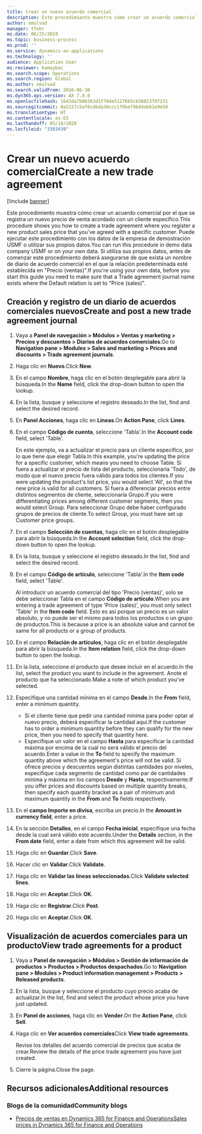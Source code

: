 ```yaml
---
title: Crear un nuevo acuerdo comercial
description: Este procedimiento muestra cómo crear un acuerdo comercial por el que se registra un nuevo precio de venta acordado con un cliente específico.
author: omulvad
manager: tfehr
ms.date: 06/25/2019
ms.topic: business-process
ms.prod: ''
ms.service: dynamics-ax-applications
ms.technology: ''
audience: Application User
ms.reviewer: kamaybac
ms.search.scope: Operations
ms.search.region: Global
ms.author: omulvad
ms.search.validFrom: 2016-06-30
ms.dyn365.ops.version: AX 7.0.0
ms.openlocfilehash: 1642da7b06363d1f704e51276b5cb36823707231
ms.sourcegitcommit: 8a2127c5af6cdbda30ccc1f9bef9bd4ab61e9e50
ms.translationtype: HT
ms.contentlocale: es-ES
ms.lasthandoff: 05/18/2020
ms.locfileid: "3383439"
---
```

# <a name="create-a-new-trade-agreement"></a><span data-ttu-id="5382e-103">Crear un nuevo acuerdo comercial</span><span class="sxs-lookup"><span data-stu-id="5382e-103">Create a new trade agreement</span></span>

[!include [banner](../../includes/banner.md)]

<span data-ttu-id="5382e-104">Este procedimiento muestra cómo crear un acuerdo comercial por el que se registra un nuevo precio de venta acordado con un cliente específico.</span><span class="sxs-lookup"><span data-stu-id="5382e-104">This procedure shows you how to create a trade agreement where you register a new product sales price that you've agreed with a specific customer.</span></span> <span data-ttu-id="5382e-105">Puede ejecutar este procedimiento con los datos de la empresa de demostración USMF o utilizar sus propios datos.</span><span class="sxs-lookup"><span data-stu-id="5382e-105">You can run this procedure in demo data company USMF or on your own data.</span></span> <span data-ttu-id="5382e-106">Si utiliza sus propios datos, antes de comenzar este procedimiento deberá asegurarse de que exista un nombre de diario de acuerdo comercial en el que la relación predeterminada esté establecida en "Precio (ventas)".</span><span class="sxs-lookup"><span data-stu-id="5382e-106">If you're using your own data, before you start this guide you need to make sure that a Trade agreement journal name exists where the Default relation is set to "Price (sales)".</span></span>


## <a name="create-and-post-a-new-trade-agreement-journal"></a><span data-ttu-id="5382e-107">Creación y registro de un diario de acuerdos comerciales nuevos</span><span class="sxs-lookup"><span data-stu-id="5382e-107">Create and post a new trade agreement journal</span></span>
1. <span data-ttu-id="5382e-108">Vaya a **Panel de navegación > Módulos > Ventas y marketing > Precios y descuentos > Diarios de acuerdos comerciales**.</span><span class="sxs-lookup"><span data-stu-id="5382e-108">Go to **Navigation pane > Modules > Sales and marketing > Prices and discounts > Trade agreement journals**.</span></span>
2. <span data-ttu-id="5382e-109">Haga clic en **Nuevo**.</span><span class="sxs-lookup"><span data-stu-id="5382e-109">Click **New**.</span></span>
3. <span data-ttu-id="5382e-110">En el campo **Nombre**, haga clic en el botón desplegable para abrir la búsqueda.</span><span class="sxs-lookup"><span data-stu-id="5382e-110">In the **Name** field, click the drop-down button to open the lookup.</span></span>
4. <span data-ttu-id="5382e-111">En la lista, busque y seleccione el registro deseado.</span><span class="sxs-lookup"><span data-stu-id="5382e-111">In the list, find and select the desired record.</span></span>
5. <span data-ttu-id="5382e-112">En **Panel Acciones**, haga clic en **Líneas**.</span><span class="sxs-lookup"><span data-stu-id="5382e-112">On **Action Pane**, click **Lines**.</span></span>
6. <span data-ttu-id="5382e-113">En el campo **Código de cuenta**, seleccione 'Tabla'.</span><span class="sxs-lookup"><span data-stu-id="5382e-113">In the **Account code** field, select 'Table'.</span></span>
    
    <span data-ttu-id="5382e-114">En este ejemplo, va a actualizar el precio para un cliente específico, por lo que tiene que elegir Tabla.</span><span class="sxs-lookup"><span data-stu-id="5382e-114">In this example, you're updating the price for a specific customer, which means you need to choose Table.</span></span> <span data-ttu-id="5382e-115">Si fuera a actualizar el precio de lista del producto, seleccionaría 'Todo', de modo que el nuevo precio fuera válido para todos los clientes.</span><span class="sxs-lookup"><span data-stu-id="5382e-115">If you were updating the product's list price, you would select 'All', so that the new price is valid for all customers.</span></span> <span data-ttu-id="5382e-116">Si fuera a diferenciar precios entre distintos segmentos de cliente, seleccionaría Grupo.</span><span class="sxs-lookup"><span data-stu-id="5382e-116">If you were differentiating prices among different customer segments, then you would select Group.</span></span> <span data-ttu-id="5382e-117">Para seleccionar Grupo debe haber configurado grupos de precios de cliente.</span><span class="sxs-lookup"><span data-stu-id="5382e-117">To select Group, you must have set up Customer price groups.</span></span>  

7. <span data-ttu-id="5382e-118">En el campo **Selección de cuentas**, haga clic en el botón desplegable para abrir la búsqueda.</span><span class="sxs-lookup"><span data-stu-id="5382e-118">In the **Account selection** field, click the drop-down button to open the lookup.</span></span>
8. <span data-ttu-id="5382e-119">En la lista, busque y seleccione el registro deseado.</span><span class="sxs-lookup"><span data-stu-id="5382e-119">In the list, find and select the desired record.</span></span>
9. <span data-ttu-id="5382e-120">En el campo **Código de artículo**, seleccione 'Tabla'.</span><span class="sxs-lookup"><span data-stu-id="5382e-120">In the **Item code** field, select 'Table'.</span></span>
    
    <span data-ttu-id="5382e-121">Al introducir un acuerdo comercial del tipo 'Precio (ventas)', solo se debe seleccionar Tabla en el campo **Código de artículo**.</span><span class="sxs-lookup"><span data-stu-id="5382e-121">When you are entering a trade agreement of type 'Price (sales)', you must only select 'Table' in the **Item code** field.</span></span> <span data-ttu-id="5382e-122">Esto es así porque un precio es un valor absoluto, y no puede ser el mismo para todos los productos o un grupo de productos.</span><span class="sxs-lookup"><span data-stu-id="5382e-122">This is because a price is an absolute value and cannot be same for all products or a group of products.</span></span>
    
10. <span data-ttu-id="5382e-123">En el campo **Relación de artículos**, haga clic en el botón desplegable para abrir la búsqueda.</span><span class="sxs-lookup"><span data-stu-id="5382e-123">In the **Item relation** field, click the drop-down button to open the lookup.</span></span>
11. <span data-ttu-id="5382e-124">En la lista, seleccione el producto que desee incluir en el acuerdo.</span><span class="sxs-lookup"><span data-stu-id="5382e-124">In the list, select the product you want to include in the agreement.</span></span> <span data-ttu-id="5382e-125">Anote el producto que ha seleccionado.</span><span class="sxs-lookup"><span data-stu-id="5382e-125">Make a note of which product you've selected.</span></span>  
12. <span data-ttu-id="5382e-126">Especifique una cantidad mínima en el campo **Desde**.</span><span class="sxs-lookup"><span data-stu-id="5382e-126">In the **From** field, enter a minimum quantity.</span></span>
    - <span data-ttu-id="5382e-127">Si el cliente tiene que pedir una cantidad mínima para poder optar al nuevo precio, deberá especificar la cantidad aquí.</span><span class="sxs-lookup"><span data-stu-id="5382e-127">If the customer has to order a minimum quantity before they can qualify for the new price, then you need to specify that quantity here.</span></span>  
    - <span data-ttu-id="5382e-128">Especifique un valor en el campo **Hasta** para especificar la cantidad máxima por encima de la cual no será válido el precio del acuerdo.</span><span class="sxs-lookup"><span data-stu-id="5382e-128">Enter a value in the **To** field to specify the maximum quantity above which the agreement's price will not be valid.</span></span> <span data-ttu-id="5382e-129">Si ofrece precios y descuentos según distintas cantidades por niveles, especifique cada segmento de cantidad como par de cantidades mínima y máxima en los campos **Desde** y **Hasta**, respectivamente.</span><span class="sxs-lookup"><span data-stu-id="5382e-129">If you offer prices and discounts based on multiple quantity breaks, then specify each quantity bracket as a pair of minimum and maximum quantity in the **From** and **To** fields respectively.</span></span>
13. <span data-ttu-id="5382e-130">En el **campo Importe en divisa**, escriba un precio.</span><span class="sxs-lookup"><span data-stu-id="5382e-130">In the **Amount in currency field**, enter a price.</span></span>
14. <span data-ttu-id="5382e-131">En la sección **Detalles**, en el campo **Fecha inicial**, especifique una fecha desde la cual será válido este acuerdo.</span><span class="sxs-lookup"><span data-stu-id="5382e-131">Under the **Details** section, in the **From date** field, enter a date from which this agreement will be valid.</span></span>
15. <span data-ttu-id="5382e-132">Haga clic en **Guardar**.</span><span class="sxs-lookup"><span data-stu-id="5382e-132">Click **Save**.</span></span>
16. <span data-ttu-id="5382e-133">Hacer clic en **Validar**.</span><span class="sxs-lookup"><span data-stu-id="5382e-133">Click **Validate**.</span></span>
17. <span data-ttu-id="5382e-134">Haga clic en **Validar las líneas seleccionadas**.</span><span class="sxs-lookup"><span data-stu-id="5382e-134">Click **Validate selected lines**.</span></span>
18. <span data-ttu-id="5382e-135">Haga clic en **Aceptar**.</span><span class="sxs-lookup"><span data-stu-id="5382e-135">Click **OK**.</span></span>
19. <span data-ttu-id="5382e-136">Haga clic en **Registrar**.</span><span class="sxs-lookup"><span data-stu-id="5382e-136">Click **Post**.</span></span>
20. <span data-ttu-id="5382e-137">Haga clic en **Aceptar**.</span><span class="sxs-lookup"><span data-stu-id="5382e-137">Click **OK**.</span></span>

## <a name="view-trade-agreements-for-a-product"></a><span data-ttu-id="5382e-138">Visualización de acuerdos comerciales para un producto</span><span class="sxs-lookup"><span data-stu-id="5382e-138">View trade agreements for a product</span></span>
1. <span data-ttu-id="5382e-139">Vaya a **Panel de navegación > Módulos > Gestión de información de productos > Productos > Productos despachados**.</span><span class="sxs-lookup"><span data-stu-id="5382e-139">Go to **Navigation pane > Modules > Product information management > Products > Released products**.</span></span>
2. <span data-ttu-id="5382e-140">En la lista, busque y seleccione el producto cuyo precio acaba de actualizar.</span><span class="sxs-lookup"><span data-stu-id="5382e-140">In the list, find and select the product whose price you have just updated.</span></span>
3. <span data-ttu-id="5382e-141">En **Panel de acciones**, haga clic en **Vender**.</span><span class="sxs-lookup"><span data-stu-id="5382e-141">On the **Action Pane**, click **Sell**.</span></span>
4. <span data-ttu-id="5382e-142">Haga clic en **Ver acuerdos comerciales**</span><span class="sxs-lookup"><span data-stu-id="5382e-142">Click **View trade agreements**.</span></span>
    
    <span data-ttu-id="5382e-143">Revise los detalles del acuerdo comercial de precios que acaba de crear.</span><span class="sxs-lookup"><span data-stu-id="5382e-143">Review the details of the price trade agreement you have just created.</span></span>    

5. <span data-ttu-id="5382e-144">Cierre la página.</span><span class="sxs-lookup"><span data-stu-id="5382e-144">Close the page.</span></span>

## <a name="additional-resources"></a><span data-ttu-id="5382e-145">Recursos adicionales</span><span class="sxs-lookup"><span data-stu-id="5382e-145">Additional resources</span></span>
### <a name="community-blogs"></a><span data-ttu-id="5382e-146">Blogs de la comunidad</span><span class="sxs-lookup"><span data-stu-id="5382e-146">Community blogs</span></span>
- [<span data-ttu-id="5382e-147">Precios de ventas en Dynamics 365 for Finance and Operations</span><span class="sxs-lookup"><span data-stu-id="5382e-147">Sales prices in Dynamics 365 for Finance and Operations</span></span>](https://financefunction.tech/2018/11/14/sales-prices-in-dynamics-365-for-finance-and-operations/#sales_price_in_trade_agreements)
